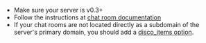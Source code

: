 * Make sure your server is v0.3+
* Follow the instructions at [chat room documentation](https://prosody.im/doc/chatrooms)
* If your chat rooms are not located directly as a subdomain of the server's primary
domain, you should add a [disco\_items option](https://prosody.im/doc/modules/mod_disco).

